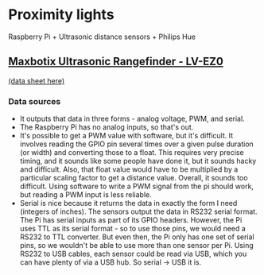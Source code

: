 # Proximity lights
Raspberry Pi + Ultrasonic distance sensors + Philips Hue

## [Maxbotix Ultrasonic Rangefinder - LV-EZ0](https://www.adafruit.com/products/979)

[(data sheet here)](http://maxbotix.com/documents/LV-MaxSonar-EZ_Datasheet.pdf)

### Data sources
* It outputs that data in three forms - analog voltage, PWM, and serial.
* The Raspberry Pi has no analog inputs, so that's out.  
* It's possible to get a PWM value with software, but it's difficult.  It involves reading the GPIO pin several times over a given pulse duration (or width) and converting those to a float.  This requires very precise timing, and it sounds like some people have done it, but it sounds hacky and difficult.  Also, that float value would have to be multiplied by a particular scaling factor to get a distance value.  Overall, it sounds too difficult.  Using software to write a PWM signal from the pi should work, but reading a PWM input is less reliable.  
* Serial is nice because it returns the data in exactly the form I need (integers of inches).  The sensors output the data in RS232 serial format.  The Pi has serial inputs as part of its GPIO headers.  However, the Pi uses TTL as its serial format - so to use those pins, we would need a RS232 to TTL converter.  But even then, the Pi only has one set of serial pins, so we wouldn't be able to use more than one sensor per Pi.  Using RS232 to USB cables, each sensor could be read via USB, which you can have plenty of via a USB hub.  So serial -> USB it is.
